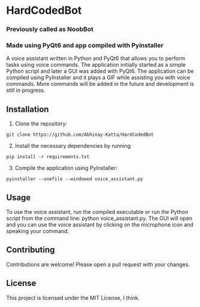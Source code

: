 # HardCodedBot
### Previously called as NoobBot
### Made using PyQt6 and app compiled with Pyinstaller
 
A voice assistant written in Python and PyQt6 that allows you to perform tasks using voice commands. The application initially started as a simple Python script and later a GUI was added with PyQt6. The application can be compiled using PyInstaller and it plays a GIF while assisting you with voice commands. More commands will be added in the future and development is still in progress.

## Installation
1. Clone the repository:
  ```
  git clone https://github.com/Abhinay-Katta/HardCodedBot
  ```
2. Install the necessary dependencies by running
 ```
 pip install -r requirements.txt
 ```
3. Compile the application using PyInstaller:
 ```
 pyinstaller --onefile --windowed voice_assistant.py
 ```

## Usage
To use the voice assistant, run the compiled executable or run the Python script from the command line: python voice_assistant.py. The GUI will open and you can use the voice assistant by clicking on the microphone icon and speaking your command.

## Contributing
Contributions are welcome! Please open a pull request with your changes.

## License
This project is licensed under the MIT License, I think.